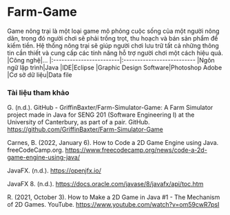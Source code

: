 # Farm-Game
Game nông trại là một loại game mô phỏng cuộc sống của một người nông dân, trong đó người chơi sẽ phải trồng trọt, thu hoạch và bán sản phẩm để kiếm tiền. Hệ thống nông trại sẽ giúp người chơi lưu trữ tất cả những thông tin cần thiết và cung cấp các tính năng hỗ trợ người chơi một cách hiệu quả.
|Công nghệ|...
|:------------------------|:--------------------------
|Ngôn ngữ lập trình|Java
|IDE|Eclipse
|Graphic Design Software|Photoshop Adobe
|Cơ sở dữ liệu|Data file

### Tài liệu tham khảo
G. (n.d.). GitHub - GriffinBaxter/Farm-Simulator-Game: A Farm Simulator project made in Java for SENG 201 (Software Engineering I) at the University of Canterbury, as part of a pair. GitHub. https://github.com/GriffinBaxter/Farm-Simulator-Game

Carnes, B. (2022, January 6). How to Code a 2D Game Engine using Java. freeCodeCamp.org. https://www.freecodecamp.org/news/code-a-2d-game-engine-using-java/

JavaFX. (n.d.). https://openjfx.io/

JavaFX 8. (n.d.). https://docs.oracle.com/javase/8/javafx/api/toc.htm

R. (2021, October 3). How to Make a 2D Game in Java #1 - The Mechanism of 2D Games. YouTube. https://www.youtube.com/watch?v=om59cwR7psI
